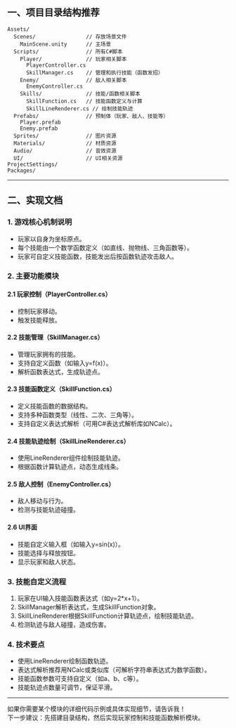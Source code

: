 ## 一、项目目录结构推荐

```
Assets/
  Scenes/                // 存放场景文件
    MainScene.unity      // 主场景
  Scripts/               // 所有C#脚本
    Player/              // 玩家相关脚本
      PlayerController.cs
      SkillManager.cs    // 管理和执行技能（函数发招）
    Enemy/               // 敌人相关脚本
      EnemyController.cs
    Skills/              // 技能/函数相关脚本
      SkillFunction.cs   // 技能函数定义与计算
      SkillLineRenderer.cs // 绘制技能轨迹
  Prefabs/               // 预制体（玩家、敌人、技能等）
    Player.prefab
    Enemy.prefab
  Sprites/               // 图片资源
  Materials/             // 材质资源
  Audio/                 // 音效资源
  UI/                    // UI相关资源
ProjectSettings/
Packages/
```

---

## 二、实现文档

### 1. 游戏核心机制说明

- 玩家以自身为坐标原点。
- 每个技能由一个数学函数定义（如直线、抛物线、三角函数等）。
- 玩家可自定义技能函数，技能发出后按函数轨迹攻击敌人。

### 2. 主要功能模块

#### 2.1 玩家控制（PlayerController.cs）

- 控制玩家移动。
- 触发技能释放。

#### 2.2 技能管理（SkillManager.cs）

- 管理玩家拥有的技能。
- 支持自定义函数（如输入y=f(x)）。
- 解析函数表达式，生成轨迹点。

#### 2.3 技能函数定义（SkillFunction.cs）

- 定义技能函数的数据结构。
- 支持多种函数类型（线性、二次、三角等）。
- 支持自定义表达式解析（可用C#表达式解析库如NCalc）。

#### 2.4 技能轨迹绘制（SkillLineRenderer.cs）

- 使用LineRenderer组件绘制技能轨迹。
- 根据函数计算轨迹点，动态生成线条。

#### 2.5 敌人控制（EnemyController.cs）

- 敌人移动与行为。
- 检测与技能轨迹碰撞。

#### 2.6 UI界面

- 技能自定义输入框（如输入y=sin(x)）。
- 技能选择与释放按钮。
- 显示玩家和敌人状态。

### 3. 技能自定义流程

1. 玩家在UI输入技能函数表达式（如y=2*x+1）。
2. SkillManager解析表达式，生成SkillFunction对象。
3. SkillLineRenderer根据SkillFunction计算轨迹点，绘制技能轨迹。
4. 检测轨迹与敌人碰撞，造成伤害。

### 4. 技术要点

- 使用LineRenderer绘制函数轨迹。
- 表达式解析推荐用NCalc或类似库（可解析字符串表达式为数学函数）。
- 技能函数参数可支持自定义（如a、b、c等）。
- 技能轨迹点数量可调节，保证平滑。

---

如果你需要某个模块的详细代码示例或具体实现细节，请告诉我！  
下一步建议：先搭建目录结构，然后实现玩家控制和技能函数解析模块。